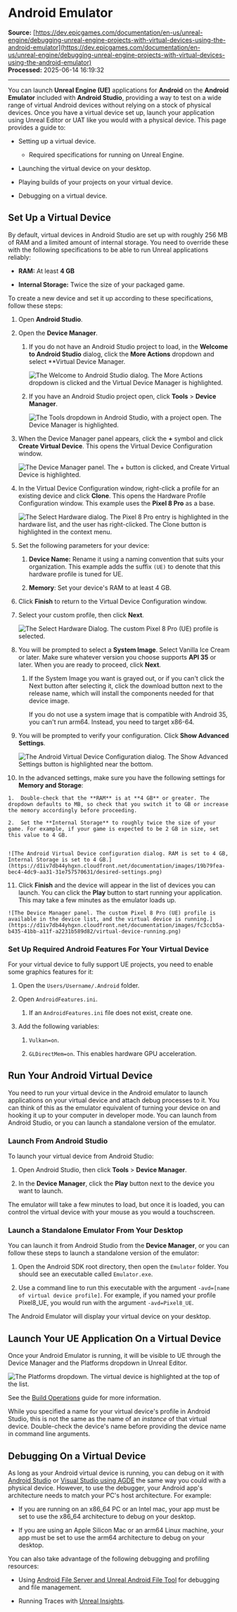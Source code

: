 # Android Emulator

**Source:** [https://dev.epicgames.com/documentation/en-us/unreal-engine/debugging-unreal-engine-projects-with-virtual-devices-using-the-android-emulator](https://dev.epicgames.com/documentation/en-us/unreal-engine/debugging-unreal-engine-projects-with-virtual-devices-using-the-android-emulator)  
**Processed:** 2025-06-14 16:19:32

---

You can launch **Unreal Engine (UE)** applications for **Android** on the **Android Emulator** included with **Android Studio**, providing a way to test on a wide range of virtual Android devices without relying on a stock of physical devices. Once you have a virtual device set up, launch your application using Unreal Editor or UAT like you would with a physical device. This page provides a guide to:

-   Setting up a virtual device.
    
    -   Required specifications for running on Unreal Engine.
-   Launching the virtual device on your desktop.
    
-   Playing builds of your projects on your virtual device.
    
-   Debugging on a virtual device.
    

## Set Up a Virtual Device

By default, virtual devices in Android Studio are set up with roughly 256 MB of RAM and a limited amount of internal storage. You need to override these with the following specifications to be able to run Unreal applications reliably:

-   **RAM:** At least **4 GB**
    
-   **Internal Storage:** Twice the size of your packaged game.
    

To create a new device and set it up according to these specifications, follow these steps:

1.  Open **Android Studio**.
    
2.  Open the **Device Manager**.
    
    1.  If you do not have an Android Studio project to load, in the **Welcome to Android Studio** dialog, click the **More Actions** dropdown and select \*\*Virtual Device Manager.
        
        ![The Welcome to Android Studio dialog. The More Actions dropdown is clicked and the Virtual Device Manager is highlighted.](https://d1iv7db44yhgxn.cloudfront.net/documentation/images/444d330a-f9eb-499c-8af2-509627fc7a56/virtual-device-manager-noproject.png)
    2.  If you have an Android Studio project open, click **Tools** > **Device Manager**.
        
        ![The Tools dropdown in Android Studio, with a project open. The Device Manager is highlighted.](https://d1iv7db44yhgxn.cloudfront.net/documentation/images/011e4b00-cdab-4b67-bfc9-6f33ae02c643/device-manager-tools.png)
3.  When the Device Manager panel appears, click the **+** symbol and click **Create Virtual Device**. This opens the Virtual Device Configuration window.
    
    ![The Device Manager panel. The + button is clicked, and Create Virtual Device is highlighted.](https://d1iv7db44yhgxn.cloudfront.net/documentation/images/bf4a69c8-7bbf-4003-a99f-204e4d8bb1d3/create-device.png)
4.  In the Virtual Device Configuration window, right-click a profile for an existing device and click **Clone**. This opens the Hardware Profile Configuration window. This example uses the **Pixel 8 Pro** as a base.
    
    ![The Select Hardware dialog. The Pixel 8 Pro entry is highlighted in the hardware list, and the user has right-clicked. The Clone button is highlighted in the context menu.](https://d1iv7db44yhgxn.cloudfront.net/documentation/images/5cd521e2-4982-4f71-b2a0-4a7a00483c6c/clone-pixel-8.png)
5.  Set the following parameters for your device:
    
    1.  **Device Name:** Rename it using a naming convention that suits your organization. This example adds the suffix `(UE)` to denote that this hardware profile is tuned for UE.
        
    2.  **Memory**: Set your device's RAM to at least 4 GB.
        
6.  Click **Finish** to return to the Virtual Device Configuration window.
    
7.  Select your custom profile, then click **Next**.
    
    ![The Select Hardware Dialog. The custom Pixel 8 Pro (UE) profile is selected.](https://d1iv7db44yhgxn.cloudfront.net/documentation/images/244a367a-d9db-4213-98d1-5c7c9fabc447/custom-profile.png)
8.  You will be prompted to select a **System Image**. Select Vanilla Ice Cream or later. Make sure whatever version you choose supports **API 35** or later. When you are ready to proceed, click **Next**.
    
    1.  If the System Image you want is grayed out, or if you can't click the Next button after selecting it, click the download button next to the release name, which will install the components needed for that device image.
        
        If you do not use a system image that is compatible with Android 35, you can't run arm64. Instead, you need to target x86-64.
        
9.  You will be prompted to verify your configuration. Click **Show Advanced Settings**.
    
    ![The Android Virtual Device Configuration dialog. The Show Advanced Settings button is highlighted near the bottom.](https://d1iv7db44yhgxn.cloudfront.net/documentation/images/ace4b782-8ffc-43cc-b047-e91f825a6a8b/avd-advanced-settings.png)
10.  In the advanced settings, make sure you have the following settings for **Memory and Storage**:
    
    1.  Double-check that the **RAM** is at **4 GB** or greater. The dropdown defaults to MB, so check that you switch it to GB or increase the memory accordingly before proceeding.
        
    2.  Set the **Internal Storage** to roughly twice the size of your game. For example, if your game is expected to be 2 GB in size, set this value to 4 GB.
        
    
    ![The Android Virtual Device configuration dialog. RAM is set to 4 GB, Internal Storage is set to 4 GB.](https://d1iv7db44yhgxn.cloudfront.net/documentation/images/19b79fea-bec4-4dc9-aa31-31e757570631/desired-settings.png)
11.  Click **Finish** and the device will appear in the list of devices you can launch. You can click the **Play** button to start running your application. This may take a few minutes as the emulator loads up.
    
    ![The Device Manager panel. The custom Pixel 8 Pro (UE) profile is available in the device list, and the virtual device is running.](https://d1iv7db44yhgxn.cloudfront.net/documentation/images/fc3ccb5a-b435-41bb-a11f-a2231b589d82/virtual-device-running.png)

### Set Up Required Android Features For Your Virtual Device

For your virtual device to fully support UE projects, you need to enable some graphics features for it:

1.  Open the `Users/Username/.Android` folder.
    
2.  Open `AndroidFeatures.ini`.
    
    1.  If an `AndroidFeatures.ini` file does not exist, create one.
3.  Add the following variables:
    
    1.  `Vulkan=on`.
        
    2.  `GLDirectMem=on`. This enables hardware GPU acceleration.
        

## Run Your Android Virtual Device

You need to run your virtual device in the Android emulator to launch applications on your virtual device and attach debug processes to it. You can think of this as the emulator equivalent of turning your device on and hooking it up to your computer in developer mode. You can launch from Android Studio, or you can launch a standalone version of the emulator.

### Launch From Android Studio

To launch your virtual device from Android Studio:

1.  Open Android Studio, then click **Tools** \> **Device Manager**.
    
2.  In the **Device Manager**, click the **Play** button next to the device you want to launch.
    

The emulator will take a few minutes to load, but once it is loaded, you can control the virtual device with your mouse as you would a touchscreen.

### Launch a Standalone Emulator From Your Desktop

You can launch it from Android Studio from the **Device Manager**, or you can follow these steps to launch a standalone version of the emulator:

1.  Open the Android SDK root directory, then open the `Emulator` folder. You should see an executable called `Emulator.exe`.
    
2.  Use a command line to run this executable with the argument `-avd=[name of virtual device profile]`. For example, if you named your profile Pixel8\_UE, you would run with the argument `-avd=Pixel8_UE`.
    

The Android Emulator will display your virtual device on your desktop.

## Launch Your UE Application On a Virtual Device

Once your Android Emulator is running, it will be visible to UE through the Device Manager and the Platforms dropdown in Unreal Editor.

![The Platforms dropdown. The virtual device is highlighted at the top of the list.](https://d1iv7db44yhgxn.cloudfront.net/documentation/images/e1e1e5ca-7400-4a49-b9a1-6262725c784e/virtual-device-platforms-dropdown.png)

See the [Build Operations](/documentation/en-us/unreal-engine/cooking-content-in-unreal-engine) guide for more information.

While you specified a name for your virtual device's profile in Android Studio, this is not the same as the name of an *instance* of that virtual device. Double-check the device's name before providing the device name in command line arguments.

## Debugging On a Virtual Device

As long as your Android virtual device is running, you can debug on it with [Android Studio](/documentation/en-us/unreal-engine/debugging-unreal-engine-projects-for-android-using-android-studio) or [Visual Studio using AGDE](/documentation/en-us/unreal-engine/debugging-unreal-engine-projects-for-android-in-visual-studio-with-the-agde-plugin) the same way you could with a physical device. However, to use the debugger, your Android app's architecture needs to match your PC's host architecture. For example:

-   If you are running on an x86\_64 PC or an Intel mac, your app must be set to use the x86\_64 architecture to debug on your desktop.
    
-   If you are using an Apple Silicon Mac or an arm64 Linux machine, your app must be set to use the arm64 architecture to debug on your desktop.
    

You can also take advantage of the following debugging and profiling resources:

-   Using [Android File Server and Unreal Android File Tool](/documentation/en-us/unreal-engine/android-file-server-for-unreal-engine) for debugging and file management.
    
-   Running Traces with [Unreal Insights](/documentation/en-us/unreal-engine/how-to-use-unreal-insights-to-profile-android-games-for-unreal-engine).